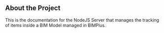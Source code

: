 ## About the Project
This is the documentation for the NodeJS Server that manages the tracking of items inside a BIM Model managed in BIMPlus.